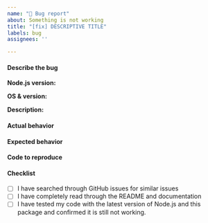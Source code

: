 ```yaml
---
name: "🐛 Bug report"
about: Something is not working
title: "[fix] DESCRIPTIVE TITLE"
labels: bug
assignees: ''

---
```


#### Describe the bug

**Node.js version:** <!-- Write your Node.js version (e.g. `node --version` output) -->

**OS & version:** <!-- Write your operating system and version -->

**Description:** <!-- A clear and concise description of what the bug is. -->

#### Actual behavior

<!-- Write actual behavior here -->

#### Expected behavior

<!-- Write expected behavior here -->

#### Code to reproduce

<!-- Share code to reproduce here inside a code formatted block, gist, or a repository we can clone to reproduce -->

<!--
We encourage you to submit a pull request with a failing test:

1) This will make it more likely for us to prioritize your issue.
2) It's a good way to prove that the issue is related to Got and not your code. 

Example: <https://github.com/avajs/ava/blob/master/docs/01-writing-tests.md#failing-tests>
-->

#### Checklist

- [ ] I have searched through GitHub issues for similar issues
- [ ] I have completely read through the README and documentation
- [ ] I have tested my code with the latest version of Node.js and this package and confirmed it is still not working.

